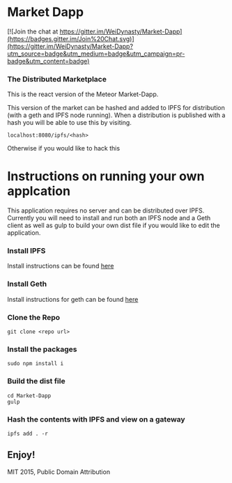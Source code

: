 # Market Dapp

[![Join the chat at https://gitter.im/WeiDynasty/Market-Dapp](https://badges.gitter.im/Join%20Chat.svg)](https://gitter.im/WeiDynasty/Market-Dapp?utm_source=badge&utm_medium=badge&utm_campaign=pr-badge&utm_content=badge)

### The Distributed Marketplace

This is the react version of the Meteor Market-Dapp. 

This version of the market can be hashed and added to IPFS for distribution (with a geth and IPFS node running). When a distribution is published with a hash you will be able to use this by visiting.

```
localhost:8080/ipfs/<hash>
```

Otherwise if you would like to hack this

# Instructions on running your own applcation
This application requires no server and can be distributed over IPFS. Currently you will need to install and run both an IPFS node and a Geth client as well as gulp to build your own dist file if you would like to edit the application. 

### Install IPFS

Install instructions can be found <a href="www.ipfs.io/install">here</a>

### Install Geth

Install instructions for geth can be found <a href="https://github.com/ethereum/go-ethereum/wiki/geth">here</a>

### Clone the Repo

```
git clone <repo url>
``` 

### Install the packages
```
sudo npm install i
```

### Build the dist file
```
cd Market-Dapp
gulp
```

### Hash the contents with IPFS and view on a gateway

```
ipfs add . -r
```

Enjoy!
---

MIT 2015, Public Domain Attribution

